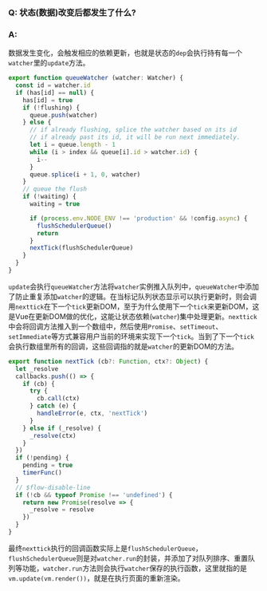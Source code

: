 ### Q: 状态(数据)改变后都发生了什么?

### A:
数据发生变化，会触发相应的依赖更新，也就是状态的`dep`会执行持有每一个`watcher`里的`update`方法。

```js
export function queueWatcher (watcher: Watcher) {
  const id = watcher.id
  if (has[id] == null) {
    has[id] = true
    if (!flushing) {
      queue.push(watcher)
    } else {
      // if already flushing, splice the watcher based on its id
      // if already past its id, it will be run next immediately.
      let i = queue.length - 1
      while (i > index && queue[i].id > watcher.id) {
        i--
      }
      queue.splice(i + 1, 0, watcher)
    }
    // queue the flush
    if (!waiting) {
      waiting = true

      if (process.env.NODE_ENV !== 'production' && !config.async) {
        flushSchedulerQueue()
        return
      }
      nextTick(flushSchedulerQueue)
    }
  }
}
```
`update`会执行`queueWatcher`方法将`watcher`实例推入队列中，`queueWatcher`中添加了防止重复添加`watcher`的逻辑。在当标记队列状态显示可以执行更新时，则会调用`nexttick`在下一个`tick`更新DOM，至于为什么使用下一个`tick`来更新DOM，这是Vue在更新DOM做的优化，这能让状态依赖(`watcher`)集中处理更新。`nexttick`中会将回调方法推入到一个数组中，然后使用`Promise`、`setTimeout`、`setImmediate`等方式兼容用户当前的环境来实现下一个`tick`。当到了下一个`tick`会执行数组里所有的回调，这些回调指的就是`watcher`的更新DOM的方法。

```js
export function nextTick (cb?: Function, ctx?: Object) {
  let _resolve
  callbacks.push(() => {
    if (cb) {
      try {
        cb.call(ctx)
      } catch (e) {
        handleError(e, ctx, 'nextTick')
      }
    } else if (_resolve) {
      _resolve(ctx)
    }
  })
  if (!pending) {
    pending = true
    timerFunc()
  }
  // $flow-disable-line
  if (!cb && typeof Promise !== 'undefined') {
    return new Promise(resolve => {
      _resolve = resolve
    })
  }
}
```
最终`nexttick`执行的回调函数实际上是`flushSchedulerQueue`，`flushSchedulerQueue`则是对`watcher.run`的封装，并添加了对队列排序、重置队列等功能，`watcher.run`方法则会执行`watcher`保存的执行函数，这里就指的是`vm.update(vm.render())`，就是在执行页面的重新渲染。